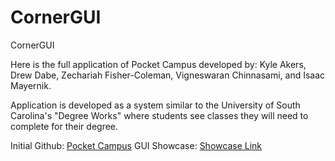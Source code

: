 # CornerGUI
CornerGUI

Here is the full application of Pocket Campus developed by:
Kyle Akers, Drew Dabe, Zechariah Fisher-Coleman, Vigneswaran Chinnasami, and Isaac Mayernik.

Application is developed as a system similar to the University of South Carolina's "Degree Works" where students see classes they will need to complete for their degree.

Initial Github: [Pocket Campus](https://github.com/zechfc/Corner.git)
GUI Showcase: [Showcase Link](https://youtu.be/gtNQ_enP0Hw)
